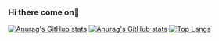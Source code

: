 ### Hi there come on👋

[![Anurag's GitHub stats](https://github-readme-stats.vercel.app/api?username=rodolfo-code)](https://github.com/anuraghazra/github-readme-stats)
[![Anurag's GitHub stats](https://github-readme-stats.vercel.app/api?username=rodolfo-code&layout=compact&hide=stars&show_icons=true&theme=dracula)](https://github.com/anuraghazra/github-readme-stats)
[![Top Langs](https://github-readme-stats.vercel.app/api/top-langs/?username=rodolfo-code)](https://github.com/anuraghazra/github-readme-stats)


<!--
**rodolfo-code/rodolfo-code** is a ✨ _special_ ✨ repository because its `README.md` (this file) appears on your GitHub profile.

Here are some ideas to get you started:
- 🔭 I’m currently working on ...
- 🌱 I’m currently learning ...
- 👯 I’m looking to collaborate on ...
- 🤔 I’m looking for help with ...
- 💬 Ask me about ...
- 📫 How to reach me: ...
- 😄 Pronouns: ...
- ⚡ Fun fact: ...
-->
